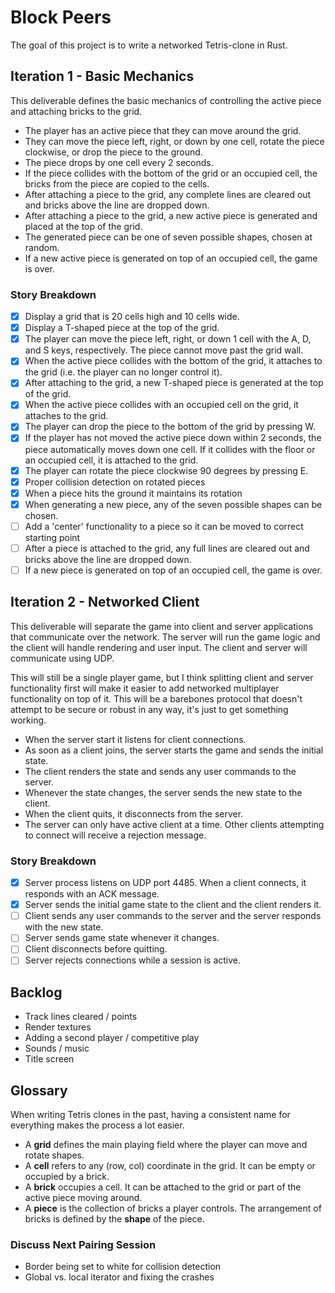 # Block Peers

The goal of this project is to write a networked Tetris-clone in Rust.

## Iteration 1 - Basic Mechanics

This deliverable defines the basic mechanics of controlling the active piece and attaching bricks to the grid.

* The player has an active piece that they can move around the grid.
* They can move the piece left, right, or down by one cell, rotate the piece clockwise, or drop the piece to the ground.
* The piece drops by one cell every 2 seconds.
* If the piece collides with the bottom of the grid or an occupied cell, the bricks from the piece are copied to the cells.
* After attaching a piece to the grid, any complete lines are cleared out and bricks above the line are dropped down.
* After attaching a piece to the grid, a new active piece is generated and placed at the top of the grid.
* The generated piece can be one of seven possible shapes, chosen at random.
* If a new active piece is generated on top of an occupied cell, the game is over.

### Story Breakdown

* [x] Display a grid that is 20 cells high and 10 cells wide.
* [x] Display a T-shaped piece at the top of the grid.
* [x] The player can move the piece left, right, or down 1 cell with the A, D, and S keys, respectively. The piece cannot move past the grid wall.
* [x] When the active piece collides with the bottom of the grid, it attaches to the grid (i.e. the player can no longer control it).
* [x] After attaching to the grid, a new T-shaped piece is generated at the top of the grid.
* [x] When the active piece collides with an occupied cell on the grid, it attaches to the grid.
* [x] The player can drop the piece to the bottom of the grid by pressing W.
* [x] If the player has not moved the active piece down within 2 seconds, the piece automatically moves down one cell. If it collides with the floor or an occupied cell, it is attached to the grid.
* [x] The player can rotate the piece clockwise 90 degrees by pressing E.
* [x] Proper collision detection on rotated pieces
* [x] When a piece hits the ground it maintains its rotation
* [x] When generating a new piece, any of the seven possible shapes can be chosen.
* [ ] Add a 'center' functionality to a piece so it can be moved to correct starting point
* [ ] After a piece is attached to the grid, any full lines are cleared out and bricks above the line are dropped down.
* [ ] If a new piece is generated on top of an occupied cell, the game is over.

## Iteration 2 - Networked Client

This deliverable will separate the game into client and server applications that communicate over the network. The server will run the game logic and the client will handle rendering and user input. The client and server will communicate using UDP.

This will still be a single player game, but I think splitting client and server functionality first will make it easier to add networked multiplayer functionality on top of it. This will be a barebones protocol that doesn't attempt to be secure or robust in any way, it's just to get something working.

* When the server start it listens for client connections.
* As soon as a client joins, the server starts the game and sends the initial state.
* The client renders the state and sends any user commands to the server.
* Whenever the state changes, the server sends the new state to the client.
* When the client quits, it disconnects from the server.
* The server can only have active client at a time. Other clients attempting to connect will receive a rejection message.

### Story Breakdown

* [x] Server process listens on UDP port 4485. When a client connects, it responds with an ACK message.
* [x] Server sends the initial game state to the client and the client renders it.
* [ ] Client sends any user commands to the server and the server responds with the new state.
* [ ] Server sends game state whenever it changes.
* [ ] Client disconnects before quitting.
* [ ] Server rejects connections while a session is active.

## Backlog

* Track lines cleared / points
* Render textures
* Adding a second player / competitive play
* Sounds / music
* Title screen

## Glossary

When writing Tetris clones in the past, having a consistent name for everything makes the process a lot easier.

* A **grid** defines the main playing field where the player can move and rotate shapes.
* A **cell** refers to any (row, col) coordinate in the grid. It can be empty or occupied by a brick.
* A **brick** occupies a cell. It can be attached to the grid or part of the active piece moving around.
* A **piece** is the collection of bricks a player controls. The arrangement of bricks is defined by the **shape** of the piece.

### Discuss Next Pairing Session

* Border being set to white for collision detection
* Global vs. local iterator and fixing the crashes
